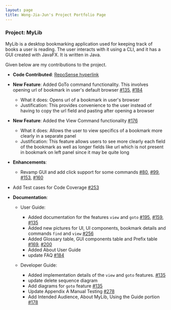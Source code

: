 ```yaml
---
layout: page
title: Wong-Jia-Jun's Project Portfolio Page
---
```


### Project: MyLib

MyLib is a desktop bookmarking application used for keeping track of books a user is reading. The user interacts with it using a CLI, and it has a GUI created with JavaFX. It is written in Java.

Given below are my contributions to the project.

* **Code Contributed**: [RepoSense hyperlink](https://nus-cs2103-ay2223s2.github.io/tp-dashboard/?search=wong-jia-jun&sort=groupTitle&sortWithin=title&timeframe=commit&mergegroup=&groupSelect=groupByRepos&breakdown=true&checkedFileTypes=docs~functional-code~test-code~other&since=2023-02-17)

* **New Feature**: Added GoTo command functionality. This involves opening url of bookmark in user's default browser [#135](https://github.com/AY2223S2-CS2103T-T13-4/tp/pull/135/files), [#184](https://github.com/AY2223S2-CS2103T-T13-4/tp/pull/184)
    * What it does: Opens url of a bookmark in user's browser
    * Justification: This provides convenience to the user instead of having to copy the url field and pasting after opening a browser

* **New Feature**: Added the View Command functionality [#176](https://github.com/AY2223S2-CS2103T-T13-4/tp/pull/176/files)
    * What it does: Allows the user to view specifics of a bookmark more clearly in a separate panel
    * Justification: This feature allows users to see more clearly each field of the bookmark as well as longer fields like url which is not present in bookmark on left panel since it may be quite long

* **Enhancements**:
    * Revamp GUI and add click support for some commands [#80](https://github.com/AY2223S2-CS2103T-T13-4/tp/pull/80), [#99](https://github.com/AY2223S2-CS2103T-T13-4/tp/pull/99/files), [#153](https://github.com/AY2223S2-CS2103T-T13-4/tp/pull/153/files), [#160](https://github.com/AY2223S2-CS2103T-T13-4/tp/pull/160/files)

* Add Test cases for Code Coverage [#253](https://github.com/AY2223S2-CS2103T-T13-4/tp/pull/253/files)

* **Documentation**:
    * User Guide:
        * Added documentation for the features `view` and `goto` [#195](https://github.com/AY2223S2-CS2103T-T13-4/tp/pull/195/files), [#159](https://github.com/AY2223S2-CS2103T-T13-4/tp/pull/159), [#135](https://github.com/AY2223S2-CS2103T-T13-4/tp/pull/135/files)
        * Added new pictures for UI, UI components, bookmark details and commands `find` and `view` [#256](https://github.com/AY2223S2-CS2103T-T13-4/tp/pull/256/files)
        * Added Glossary table, GUI components table and Prefix table [#169](https://github.com/AY2223S2-CS2103T-T13-4/tp/pull/169/files), [#200](https://github.com/AY2223S2-CS2103T-T13-4/tp/pull/200/files)
        * Added About User Guide
        * update FAQ [#184](https://github.com/AY2223S2-CS2103T-T13-4/tp/pull/184/files)
      
    * Developer Guide:
        * Added implementation details of the `view` and `goto` features. [#135](https://github.com/AY2223S2-CS2103T-T13-4/tp/pull/135/files)
        * update delete sequence diagram
        * Add diagrams for `goto` feature [#135](https://github.com/AY2223S2-CS2103T-T13-4/tp/pull/135/files)
        * Update Appendix A Manual Testing [#278](https://github.com/AY2223S2-CS2103T-T13-4/tp/pull/278/files)
        * Add Intended Audience, About MyLib, Using the Guide portion [#178](https://github.com/AY2223S2-CS2103T-T13-4/tp/pull/178/files)